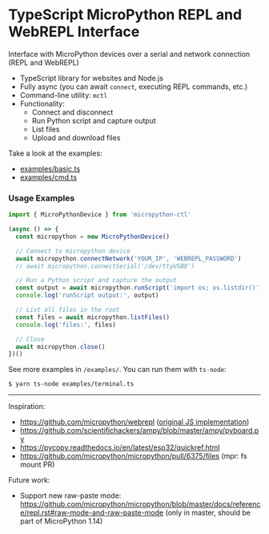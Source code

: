 # TypeScript MicroPython REPL and WebREPL Interface

Interface with MicroPython devices over a serial and network connection (REPL and WebREPL)

* TypeScript library for websites and Node.js
* Fully async (you can await `connect`,  executing REPL commands, etc.)
* Command-line utility: `mctl`
* Functionality:
  * Connect and disconnect
  * Run Python script and capture output
  * List files
  * Upload and download files

Take a look at the examples:

* [examples/basic.ts](https://github.com/metachris/micropython-ctl/blob/master/examples/basic.ts)
* [examples/cmd.ts](https://github.com/metachris/micropython-ctl/blob/master/examples/cmd.ts)


### Usage Examples

```js
import { MicroPythonDevice } from 'micropython-ctl'

(async () => {
  const micropython = new MicroPythonDevice()

  // Connect to micropython device
  await micropython.connectNetwork('YOUR_IP', 'WEBREPL_PASSWORD')
  // await micropython.connectSerial('/dev/ttyUSB0')

  // Run a Python script and capture the output
  const output = await micropython.runScript('import os; os.listdir()')
  console.log('runScript output:', output)

  // List all files in the root
  const files = await micropython.listFiles()
  console.log('files:', files)

  // Close
  await micropython.close()
})()
```

See more examples in `/examples/`. You can run them with `ts-node`:

```shell
$ yarn ts-node examples/terminal.ts
```

---


Inspiration:

* https://github.com/micropython/webrepl ([original JS implementation](https://github.com/micropython/webrepl/blob/master/webrepl.html))
* https://github.com/scientifichackers/ampy/blob/master/ampy/pyboard.py
* https://pycopy.readthedocs.io/en/latest/esp32/quickref.html
* https://github.com/micropython/micropython/pull/6375/files (mpr: fs mount PR)


Future work:

* Support new raw-paste mode: https://github.com/micropython/micropython/blob/master/docs/reference/repl.rst#raw-mode-and-raw-paste-mode (only in master, should be part of MicroPython 1.14)
